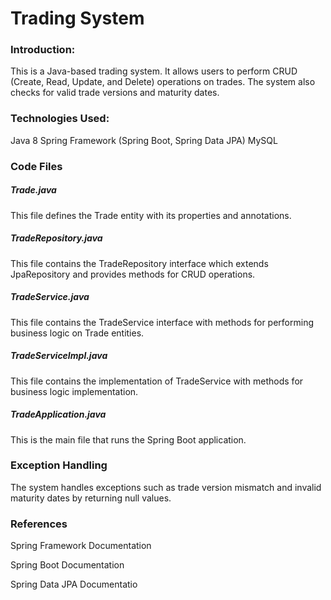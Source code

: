 # Trading System
### Introduction:
This is a Java-based trading system. It allows users to perform CRUD (Create, Read, Update, and Delete) operations on trades. The system also checks for valid trade versions and maturity dates.

### Technologies Used:
Java 8
Spring Framework (Spring Boot, Spring Data JPA)
MySQL

### Code Files

##### Trade.java
This file defines the Trade entity with its properties and annotations.

##### TradeRepository.java
This file contains the TradeRepository interface which extends JpaRepository and provides methods for CRUD operations.

##### TradeService.java
This file contains the TradeService interface with methods for performing business logic on Trade entities.

##### TradeServiceImpl.java
This file contains the implementation of TradeService with methods for business logic implementation.

##### TradeApplication.java
This is the main file that runs the Spring Boot application.

### Exception Handling
The system handles exceptions such as trade version mismatch and invalid maturity dates by returning null values.

### References
Spring Framework Documentation

Spring Boot Documentation

Spring Data JPA Documentatio
